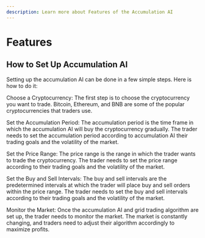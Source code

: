 ```yaml
---
description: Learn more about Features of the Accumulation AI
---
```


# Features

## **How to Set Up Accumulation AI**

Setting up the accumulation AI can be done in a few simple steps. Here is how to do it:

Choose a Cryptocurrency: The first step is to choose the cryptocurrency you want to trade. Bitcoin, Ethereum, and BNB are some of the popular cryptocurrencies that traders use.

Set the Accumulation Period: The accumulation period is the time frame in which the accumulation AI will buy the cryptocurrency gradually. The trader needs to set the accumulation period according to accumulation AI their trading goals and the volatility of the market.

Set the Price Range: The price range is the range in which the trader wants to trade the cryptocurrency. The trader needs to set the price range according to their trading goals and the volatility of the market.

Set the Buy and Sell Intervals: The buy and sell intervals are the predetermined intervals at which the trader will place buy and sell orders within the price range. The trader needs to set the buy and sell intervals according to their trading goals and the volatility of the market.

Monitor the Market: Once the accumulation AI and grid trading algorithm are set up, the trader needs to monitor the market. The market is constantly changing, and traders need to adjust their algorithm accordingly to maximize profits.
